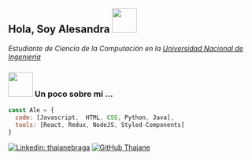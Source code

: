 <h2> Hola, Soy Alesandra <img src="https://media.giphy.com/media/LTNnBVqQFeEVq20LHg/giphy.gif" width="50"></h2>

<p><em>Estudiante de Ciencia de la Computación en la <a href="https://www.uni.edu.pe/">Universidad Nacional de Ingeniería </a></em></p>

### <img src="https://media.giphy.com/media/3oEjI1HX6X3Z2qU8Lu/giphy.gif" width="50"> Un poco sobre mí ... 

```javascript
const Ale = {
  code: [Javascript,  HTML, CSS, Python, Java],
  tools: [React, Redux, NodeJS, Styled-Components]
}
```

[![Linkedin: thaianebraga](https://img.shields.io/badge/-thaianebraga-blue?style=flat-square&logo=Linkedin&logoColor=white&link=https://www.linkedin.com/in/alesandra-yagi/)](www.linkedin.com/in/alesandra-yagi/)
[![GitHub Thaiane](https://img.shields.io/github/followers/thaiane?label=follow&style=social)](https://github.com/AleYV)

<!--
**AleYV/AleYV** is a ✨ _special_ ✨ repository because its `README.md` (this file) appears on your GitHub profile.

Here are some ideas to get you started:

- 🔭 I’m currently working on ...
- 🌱 I’m currently learning ...
- 👯 I’m looking to collaborate on ...
- 🤔 I’m looking for help with ...
- 💬 Ask me about ...
- 📫 How to reach me: ...
- 😄 Pronouns: ...
- ⚡ Fun fact: ...
-->
